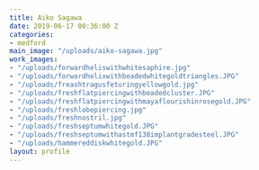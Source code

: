 ```yaml
---
title: Aiko Sagawa
date: 2019-06-17 00:36:00 Z
categories:
- medford
main_image: "/uploads/aiko-sagawa.jpg"
work_images:
- "/uploads/forwardheliswithwhitesaphire.jpg"
- "/uploads/forwardhelixwithbeadedwhitegoldtriangles.JPG"
- "/uploads/freashtragusfeturingyellowgold.jpg"
- "/uploads/freshflatpiercingwithbeadedcluster.JPG"
- "/uploads/freshflatpiercingwithmayaflourishinrosegold.JPG"
- "/uploads/freshlobepiercing.jpg"
- "/uploads/freshnostril.jpg"
- "/uploads/freshseptumwhitegold.JPG"
- "/uploads/freshseptumwithastmf138implantgradesteel.JPG"
- "/uploads/hammereddiskwhitegold.JPG"
layout: profile
---
```



